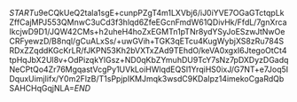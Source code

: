 $START$u9eCQkUeQ2tala1sgE+cunpPZgT4m1LXVbj6/iJ0iYVE7OGaGTctqpLkZffCajMPJ553QMnwC3uCd3f3hlqd6ZfeEGcnFmdW61QDivHk/FfdL/7gnXrcaIkcjwD9D1/JQW42CMs+h2uheH4hoZxEGMTn1pTNr8ydYSyJoESzwJtNwOeCRFyewzD/B8nql/gCuALxSs/+uwGVih+TGK3qETcu4KugWybjXS8zRu784SRDxZZqddKGcKrLR/fJKPN53Kh2bVXTxZAd9TEhdO/keVA0xgxI6JtegoOtCt4tpHqJbX2Ul8v+OdPizqkYlGsz+ND0qKbZYmuhDU9TcY7sNz7pDXDyzDGadqNeCPtQo4Zr76MgqastVcgPy1UVkLoiHWlqdEQSl1YrqiHS0ixJ/G7NT+e7Joq5IDquxUimjIifx/Y0m2FlzB/T1sPpjpIKMJmqk3wsdC9KDaIpz14imekoCgaRdQbSAHCHqGqjNLA=$END$